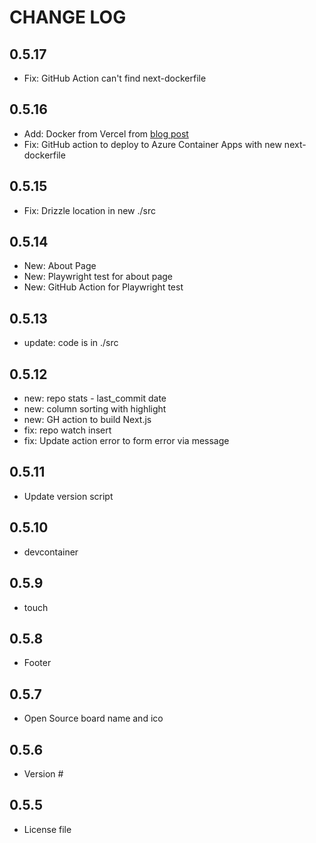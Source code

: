 
# CHANGE LOG

## 0.5.17

- Fix: GitHub Action can't find next-dockerfile

## 0.5.16

- Add: Docker from Vercel from [blog post](https://dev.to/francescoxx/build-a-full-stack-app-with-rust-nextjs-and-docker-436h)
- Fix: GitHub action to deploy to Azure Container Apps with new next-dockerfile

## 0.5.15

- Fix: Drizzle location in new ./src


## 0.5.14

- New: About Page
- New: Playwright test for about page
- New: GitHub Action for Playwright test


## 0.5.13

- update: code is in ./src


## 0.5.12

- new: repo stats - last_commit date
- new: column sorting with highlight
- new: GH action to build Next.js
- fix: repo watch insert
- fix: Update action error to form error via message

## 0.5.11

- Update version script

## 0.5.10

- devcontainer

## 0.5.9

- touch

## 0.5.8

- Footer

## 0.5.7

- Open Source board name and ico

## 0.5.6

- Version #

## 0.5.5

- License file
